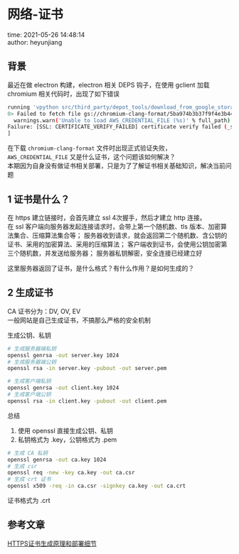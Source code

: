 # 网络-证书

time: 2021-05-26 14:48:14  
author: heyunjiang

## 背景

最近在做 electron 构建，electron 相关 DEPS 钩子，在使用 gclient 加载 chromium 相关代码时，出现了如下错误

```sh
running 'vpython src/third_party/depot_tools/download_from_google_storage.py --no_resume --no_auth --bucket chromium-clang-format -s src/buildtools/mac/clang-format.sha1' in '/Blog/example/electrontest/world/electron'
0> Failed to fetch file gs://chromium-clang-format/5ba974b3b37f9f4e3b44fdde11d7ef2ab71619ab for src/buildtools/mac/clang-format, skipping. [Err: /Blog/example/electrontest/world/electron/src/third_party/depot_tools/external_bin/gsutil/gsutil_4.28/gsutil/third_party/boto/boto/pyami/config.py:69: UserWarning: Unable to load AWS_CREDENTIAL_FILE ()
  warnings.warn('Unable to load AWS_CREDENTIAL_FILE (%s)' % full_path)
Failure: [SSL: CERTIFICATE_VERIFY_FAILED] certificate verify failed (_ssl.c:727).
]
```

在下载 `chromium-clang-format` 文件时出现正式验证失败，`AWS_CREDENTIAL_FILE` 又是什么证书，这个问题该如何解决？  
本期因为自身没有做证书相关部署，只是为了了解证书相关基础知识，解决当前问题

## 1 证书是什么？

在 https 建立链接时，会首先建立 ssl 4次握手，然后才建立 http 连接。  
在 ssl 客户端向服务器发起连接请求时，会带上第一个随机数、tls 版本、加密算法集合、压缩算法集合等；
服务器收到请求，就会返回第二个随机数、含公钥的证书、采用的加密算法、采用的压缩算法；
客户端收到证书，会使用公钥加密第三个随机数，并发送给服务器；
服务器私钥解密，安全连接已经建立好

这里服务器返回了证书，是什么格式？有什么作用？是如何生成的？

## 2 生成证书

CA 证书分为：DV, OV, EV  
一般网站是自己生成证书，不搞那么严格的安全机制

生成公钥、私钥  
```sh
# 生成服务器端私钥
openssl genrsa -out server.key 1024
# 生成服务器端公钥
openssl rsa -in server.key -pubout -out server.pem

# 生成客户端私钥
openssl genrsa -out client.key 1024
# 生成客户端公钥
openssl rsa -in client.key -pubout -out client.pem
```

总结  
1. 使用 openssl 直接生成公钥、私钥
2. 私钥格式为 .key，公钥格式为 .pem

```bash
# 生成 CA 私钥
openssl genrsa -out ca.key 1024
# 生成 csr
openssl req -new -key ca.key -out ca.csr
# 生成 crt 证书
openssl x509 -req -in ca.csr -signkey ca.key -out ca.crt
```

证书格式为 .crt

## 参考文章

[HTTPS证书生成原理和部署细节](https://www.barretlee.com/blog/2015/10/05/how-to-build-a-https-server/)
